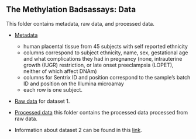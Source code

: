 ## The Methylation Badsassays: Data

This folder contains metadata, raw data, and processed data.

* [Metadata](https://github.com/STAT540-UBC/team_Methylation-Badassays/blob/master/Data/Raw%20Data/samplesheet.csv)
  + human placental tissue from 45 subjects with self reported ethnicity
  + columns correspond to subject ethnicity, name, sex, gestational age and what complications they had in pregnancy (none, intrauterine growth (IUGR) restriction, or late onset preeclampsia (LOPET), neither of which affect DNAm)
  + columns for Sentrix ID and position correspond to the sample’s batch ID and position on the Illumina microarray 
  + each row is one subject.
  
* [Raw data](https://github.com/STAT540-UBC/team_Methylation-Badassays/tree/master/Data/Raw%20Data) for dataset 1.

* [Processed data](https://github.com/STAT540-UBC/team_Methylation-Badassays/tree/master/Data/Processed%20Data) this folder contains the processed data processed from raw data.

* Information about dataset 2 can be found in this [link](https://epigeneticsandchromatin.biomedcentral.com/articles/10.1186/s13072-016-0054-8).